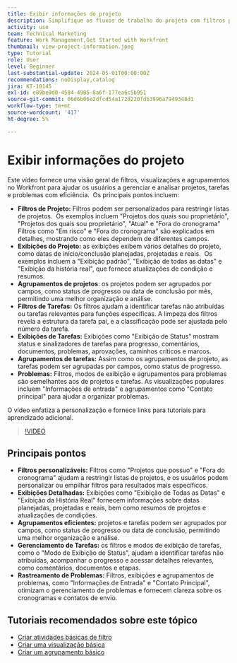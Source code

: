 ```yaml
---
title: Exibir informações do projeto
description: Simplifique os fluxos de trabalho do projeto com filtros personalizáveis, exibições detalhadas, agrupamentos eficientes, ferramentas de gerenciamento de tarefas e recursos de rastreamento de problemas para melhorar a organização e a clareza.
activity: use
team: Technical Marketing
feature: Work Management,Get Started with Workfront
thumbnail: view-project-information.jpeg
type: Tutorial
role: User
level: Beginner
last-substantial-update: 2024-05-01T00:00:00Z
recommendations: noDisplay,catalog
jira: KT-10145
exl-id: e89be0d0-4584-4985-8a6f-177ea6c5b951
source-git-commit: 06d6b06e2dfcd54a172d220fdb3996a7949348d1
workflow-type: tm+mt
source-wordcount: '417'
ht-degree: 5%

---
```


# Exibir informações do projeto

Este vídeo fornece uma visão geral de filtros, visualizações e agrupamentos no Workfront para ajudar os usuários a gerenciar e analisar projetos, tarefas e problemas com eficiência. &#x200B; Os principais pontos incluem:

* **Filtros de Projeto:** Filtros podem ser personalizados para restringir listas de projetos. &#x200B; Os exemplos incluem &quot;Projetos dos quais sou proprietário&quot;, &quot;Projetos dos quais sou proprietário&quot;, &quot;Atual&quot; e &quot;Fora do cronograma&quot; &#x200B; Filtros como &quot;Em risco&quot; e &quot;Fora do cronograma&quot; são explicados em detalhes, mostrando como eles dependem de diferentes campos.
* **Exibições do Projeto:** as exibições exibem vários detalhes do projeto, como datas de início/conclusão planejadas, projetadas e reais. &#x200B; Os exemplos incluem a &quot;Exibição padrão&quot;, &quot;Exibição de todas as datas&quot; e &quot;Exibição da história real&quot;, que fornece atualizações de condição e resumos. &#x200B;
* **Agrupamentos de projetos**: os projetos podem ser agrupados por campos, como status de progresso ou data de conclusão por mês, permitindo uma melhor organização e análise. &#x200B;
* **Filtros de Tarefas:** Os filtros ajudam a identificar tarefas não atribuídas ou tarefas relevantes para funções específicas. &#x200B; A limpeza dos filtros revela a estrutura da tarefa pai, e a classificação pode ser ajustada pelo número da tarefa. &#x200B;
* **Exibições de Tarefas:** Exibições como &quot;Exibição de Status&quot; mostram status e sinalizadores de tarefas para progresso, comentários, documentos, problemas, aprovações, caminhos críticos e marcos.
* **Agrupamentos de tarefas:** Assim como os agrupamentos de projeto, as tarefas podem ser agrupadas por campos, como status de progresso. &#x200B;
* **Problemas:** Filtros, modos de exibição e agrupamentos para problemas são semelhantes aos de projetos e tarefas. &#x200B; As visualizações populares incluem &quot;Informações de entrada&quot; e agrupamentos como &quot;Contato principal&quot; para ajudar a organizar problemas. &#x200B;

O vídeo enfatiza a personalização e fornece links para tutoriais para aprendizado adicional. &#x200B;

>[!VIDEO](https://video.tv.adobe.com/v/3428815/?quality=12&learn=on&enablevpops)

## Principais pontos

* **Filtros personalizáveis:** Filtros como &quot;Projetos que possuo&quot; e &quot;Fora do cronograma&quot; ajudam a restringir listas de projetos, e os usuários podem personalizar ou empilhar filtros para resultados mais específicos. &#x200B;
* **Exibições Detalhadas:** Exibições como &quot;Exibição de Todas as Datas&quot; e &quot;Exibição da História Real&quot; fornecem informações sobre datas planejadas, projetadas e reais, bem como resumos de projetos e atualizações de condições. &#x200B;
* **Agrupamentos eficientes:** projetos e tarefas podem ser agrupados por campos, como status de progresso ou data de conclusão, permitindo uma melhor organização e análise. &#x200B;
* **Gerenciamento de Tarefas:** os filtros e modos de exibição de tarefas, como o &quot;Modo de Exibição de Status&quot;, ajudam a identificar tarefas não atribuídas, acompanhar o progresso e acessar detalhes relevantes, como comentários, documentos e etapas. &#x200B;
* **Rastreamento de Problemas:** Filtros, exibições e agrupamentos de problemas, como &quot;Informações de Entrada&quot; e &quot;Contato Principal&quot;, otimizam o gerenciamento de problemas e fornecem clareza sobre os cronogramas e contatos de envio. &#x200B;




## Tutoriais recomendados sobre este tópico

* [Criar atividades básicas de filtro](/help/reporting/basic-reporting/create-a-basic-filter-activity.md)
* [Criar uma visualização básica](/help/reporting/basic-reporting/create-a-basic-view.md)
* [Criar um agrupamento básico](/help/reporting/basic-reporting/create-a-basic-grouping.md)

